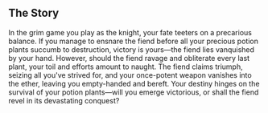 ## The Story

In the grim game you play as the knight, your fate teeters on a precarious balance. If you manage to ensnare the fiend before all your precious potion plants succumb to destruction, victory is yours—the fiend lies vanquished by your hand. However, should the fiend ravage and obliterate every last plant, your toil and efforts amount to naught. The fiend claims triumph, seizing all you've strived for, and your once-potent weapon vanishes into the ether, leaving you empty-handed and bereft. Your destiny hinges on the survival of your potion plants—will you emerge victorious, or shall the fiend revel in its devastating conquest?

